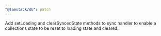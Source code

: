 ```yaml
---
"@tanstack/db": patch
---
```


Add setLoading and clearSyncedState methods to sync handler to enable a collections state to be reset to loading state and cleared.
